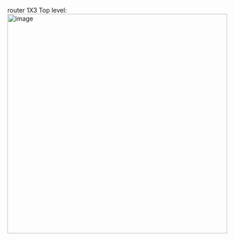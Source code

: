 router 1X3 
Top level:<img width="497" alt="image" src="https://user-images.githubusercontent.com/129481441/229028269-5a7e1661-8d38-4721-8392-b67b1baab529.png">
